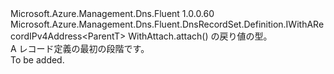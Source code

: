 <Type Name="IARecordSetBlank&lt;ParentT&gt;" FullName="Microsoft.Azure.Management.Dns.Fluent.DnsRecordSet.Definition.IARecordSetBlank&lt;ParentT&gt;">
  <TypeSignature Language="C#" Value="public interface IARecordSetBlank&lt;ParentT&gt; : Microsoft.Azure.Management.Dns.Fluent.DnsRecordSet.Definition.IWithARecordIPv4Address&lt;ParentT&gt;" />
  <TypeSignature Language="ILAsm" Value=".class public interface auto ansi abstract IARecordSetBlank`1&lt;ParentT&gt; implements class Microsoft.Azure.Management.Dns.Fluent.DnsRecordSet.Definition.IWithARecordIPv4Address`1&lt;!ParentT&gt;" />
  <TypeSignature Language="DocId" Value="T:Microsoft.Azure.Management.Dns.Fluent.DnsRecordSet.Definition.IARecordSetBlank`1" />
  <TypeSignature Language="VB.NET" Value="Public Interface IARecordSetBlank(Of ParentT)&#xA;Implements IWithARecordIPv4Address(Of ParentT)" />
  <TypeSignature Language="F#" Value="type IARecordSetBlank&lt;'ParentT&gt; = interface&#xA;    interface IWithARecordIPv4Address&lt;'ParentT&gt;" />
  <AssemblyInfo>
    <AssemblyName>Microsoft.Azure.Management.Dns.Fluent</AssemblyName>
    <AssemblyVersion>1.0.0.60</AssemblyVersion>
  </AssemblyInfo>
  <TypeParameters>
    <TypeParameter Name="ParentT" />
  </TypeParameters>
  <Interfaces>
    <Interface>
      <InterfaceName>Microsoft.Azure.Management.Dns.Fluent.DnsRecordSet.Definition.IWithARecordIPv4Address&lt;ParentT&gt;</InterfaceName>
    </Interface>
  </Interfaces>
  <Docs>
    <typeparam name="ParentT">WithAttach.attach() の戻り値の型。</typeparam>
    <summary>
            A レコード定義の最初の段階です。
            </summary>
    <remarks>To be added.</remarks>
  </Docs>
  <Members />
</Type>